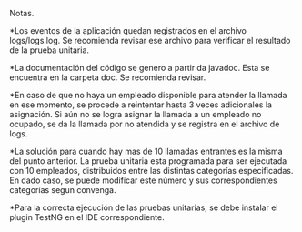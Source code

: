 Notas.

*Los eventos de la aplicación quedan registrados en el archivo logs/logs.log. Se recomienda revisar ese archivo para verificar el resultado de la prueba unitaria.

*La documentación del código se genero a partir da javadoc. Esta se encuentra en la carpeta doc. Se recomienda revisar.

*En caso de que no haya un empleado disponible para atender la llamada en ese momento, se procede a reintentar hasta 3 veces adicionales la asignación. Si aún no se logra asignar la llamada a un empleado no ocupado, se da la llamada por no atendida y se registra en el archivo de logs.

*La solución para cuando hay mas de 10 llamadas entrantes es la misma del punto anterior. La prueba unitaria esta programada para ser ejecutada con 10 empleados, distribuidos entre las distintas categorías especificadas. En dado caso, se puede modificar este número y sus correspondientes categorías segun convenga.

*Para la correcta ejecución de las pruebas unitarias, se debe instalar el plugin TestNG en el IDE correspondiente.
